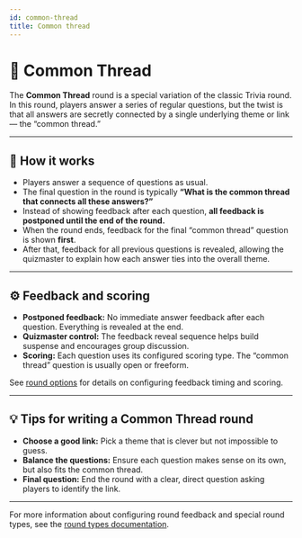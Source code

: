 ```yaml
---
id: common-thread
title: Common thread
---
```


# 🧵 Common Thread

The **Common Thread** round is a special variation of the classic Trivia round. In this round, players answer a series of regular questions, but the twist is that all answers are secretly connected by a single underlying theme or link — the “common thread.”

---

## 📝 How it works

- Players answer a sequence of questions as usual.
- The final question in the round is typically **“What is the common thread that connects all these answers?”**
- Instead of showing feedback after each question, **all feedback is postponed until the end of the round.**
- When the round ends, feedback for the final “common thread” question is shown **first**.
- After that, feedback for all previous questions is revealed, allowing the quizmaster to explain how each answer ties into the overall theme.

---

## ⚙️ Feedback and scoring

- **Postponed feedback:** No immediate answer feedback after each question. Everything is revealed at the end.
- **Quizmaster control:** The feedback reveal sequence helps build suspense and encourages group discussion.
- **Scoring:** Each question uses its configured scoring type. The “common thread” question is usually open or freeform.

See [round options](../editor/008-round-options.md) for details on configuring feedback timing and scoring.

---

## 💡 Tips for writing a Common Thread round

- **Choose a good link:** Pick a theme that is clever but not impossible to guess.
- **Balance the questions:** Ensure each question makes sense on its own, but also fits the common thread.
- **Final question:** End the round with a clear, direct question asking players to identify the link.

---

For more information about configuring round feedback and special round types, see the [round types documentation](../question-types/question-modes).
